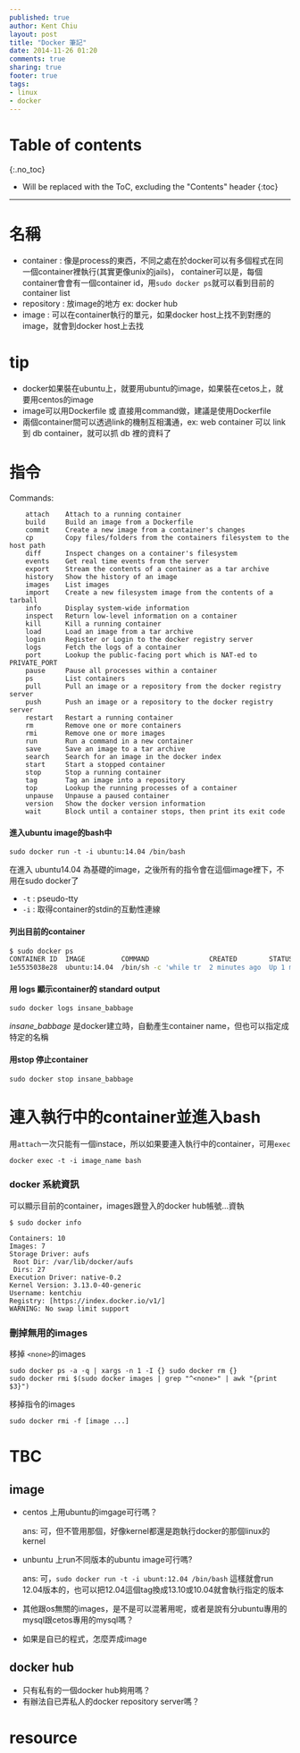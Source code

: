 ```yaml
---
published: true
author: Kent Chiu
layout: post
title: "Docker 筆記"
date: 2014-11-26 01:20
comments: true
sharing: true
footer: true
tags: 
- linux
- docker
---
```



# Table of contents
{:.no_toc}

* Will be replaced with the ToC, excluding the "Contents" header
{:toc}

----------------------------------------------------------------



# 名稱
- container : 像是process的東西，不同之處在於docker可以有多個程式在同一個container裡執行(其實更像unix的jails)， container可以是，每個container會會有一個container id，用`sudo docker ps`就可以看到目前的container list
- repository : 放image的地方 ex: docker hub
- image : 可以在container執行的單元，如果docker host上找不到對應的image，就會到docker host上去找



# tip

- docker如果裝在ubuntu上，就要用ubuntu的image，如果裝在cetos上，就要用centos的image
- image可以用Dockerfile 或 直接用command做，建議是使用Dockerfile
- 兩個container間可以透過link的機制互相溝通，ex: web container 可以 link 到 db container，就可以抓 db 裡的資料了


# 指令


Commands:

```
    attach    Attach to a running container
    build     Build an image from a Dockerfile
    commit    Create a new image from a container's changes
    cp        Copy files/folders from the containers filesystem to the host path
    diff      Inspect changes on a container's filesystem
    events    Get real time events from the server
    export    Stream the contents of a container as a tar archive
    history   Show the history of an image
    images    List images
    import    Create a new filesystem image from the contents of a tarball
    info      Display system-wide information
    inspect   Return low-level information on a container
    kill      Kill a running container
    load      Load an image from a tar archive
    login     Register or Login to the docker registry server
    logs      Fetch the logs of a container
    port      Lookup the public-facing port which is NAT-ed to PRIVATE_PORT
    pause     Pause all processes within a container
    ps        List containers
    pull      Pull an image or a repository from the docker registry server
    push      Push an image or a repository to the docker registry server
    restart   Restart a running container
    rm        Remove one or more containers
    rmi       Remove one or more images
    run       Run a command in a new container
    save      Save an image to a tar archive
    search    Search for an image in the docker index
    start     Start a stopped container
    stop      Stop a running container
    tag       Tag an image into a repository
    top       Lookup the running processes of a container
    unpause   Unpause a paused container
    version   Show the docker version information
    wait      Block until a container stops, then print its exit code

```
#### 進入ubuntu image的bash中
`sudo docker run -t -i ubuntu:14.04 /bin/bash`

在進入 ubuntu14.04 為基礎的image，之後所有的指令會在這個image裡下，不用在sudo docker了
- `-t` : pseudo-tty 
- `-i` : 取得container的stdin的互動性連線

#### 列出目前的container



``` bash
$ sudo docker ps
CONTAINER ID  IMAGE         COMMAND               CREATED        STATUS       PORTS NAMES
1e5535038e28  ubuntu:14.04  /bin/sh -c 'while tr  2 minutes ago  Up 1 minute        insane_babbage

```

#### 用 logs 顯示container的 standard output


```
sudo docker logs insane_babbage
```
*insane_babbage* 是docker建立時，自動產生container name，但也可以指定成特定的名稱

#### 用stop 停止container


```
sudo docker stop insane_babbage
```

# 連入執行中的container並進入bash
用`attach`一次只能有一個instace，所以如果要連入執行中的container，可用`exec`
```
docker exec -t -i image_name bash
```


### docker 系統資訊
可以顯示目前的container，images跟登入的docker hub帳號…資執


```
$ sudo docker info

Containers: 10
Images: 7
Storage Driver: aufs
 Root Dir: /var/lib/docker/aufs
 Dirs: 27
Execution Driver: native-0.2
Kernel Version: 3.13.0-40-generic
Username: kentchiu
Registry: [https://index.docker.io/v1/]
WARNING: No swap limit support

```


### 刪掉無用的images

移掉 `<none>`的images

```
sudo docker ps -a -q | xargs -n 1 -I {} sudo docker rm {}
sudo docker rmi $(sudo docker images | grep "^<none>" | awk "{print $3}")

```

移掉指令的images


```
sudo docker rmi -f [image ...]

```


# TBC
## image
- centos 上用ubuntu的imgage可行嗎？
  
  ans: 可，但不管用那個，好像kernel都還是跑執行docker的那個linux的kernel

- unbuntu 上run不同版本的ubuntu image可行嗎?
  
  ans: 可，`sudo docker run -t -i ubunt:12.04 /bin/bash`  這樣就會run 12.04版本的，也可以把12.04這個tag換成13.10或10.04就會執行指定的版本

- 其他跟os無關的images，是不是可以混著用呢，或者是說有分ubuntu專用的mysql跟cetos專用的mysql嗎？
- 如果是自已的程式，怎麼弄成image

## docker hub
- 只有私有的一個docker hub夠用嗎？
- 有辦法自已弄私人的docker repository server嗎？


# resource

